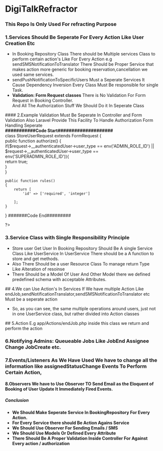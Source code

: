 # DigiTalkRefractor
### This Repo Is Only Used For refracting Purpose
### 1.Services Should Be Seperate For Every Action Like User Creation Etc
<ul>
  <li>In Booking Repository Class There should be Multiple services Class to perform certain action's Like For Every Action e.g sendSMSNotificationToTranslator There Should be 
Proper Service that makes action more generic for booking reservation,cancellation we used same services.</li>
<li> sendPushNotificationToSpecificUsers Must a Seperate Services It Cause Dependency Inversion Every Class Must Be responsible for single Task.</li>
  <li><b>Validation: Form Request classes</b> There is No Validation For Form Request in Booking Controller.<br/> 
    And All The Authorization Stuff We Should Do it In Seperate Class
 </li>
</ul>
#### 2.Example Validation Must Be Seperate In Controller and Form Validation Also Laravel Provide This Facility To Handle Authorization Form Handling Seperate
<br/>
<b> ###########Code Start####################</b>
 <br/>
class StoreUserRequest extends FormRequest
{
    <br/>
    public function authorize()
    {
     <br/>
       if($request->__authenticatedUser->user_type == env('ADMIN_ROLE_ID') || $request->__authenticatedUser->user_type == env('SUPERADMIN_ROLE_ID')){
        <br/>
        return true;
         <br/>
       }
        <br/>
    }
     <br/>
 
    public function rules()
    {
        return [
            'id' => ['required', 'integer']
            
        ];
    }
}
    #######Code End#########
    <br/>
    
?>


 ### 3.<b>Service Class with Single Responsibility Principle </b>
<ul>
  <li>Store user Get User In Booking Repository Should Be A single Service Class Like UserService In UserService There should be a A function to store and get methods. </li>
  <li> Also There Should be a user Resource Class To manage return Type Like Alteration of resoinse </li>  
  <li> There Should be a Model Of User And Other Model there we defined predefined schema with acceptable Attributes.</li>
</ul>
## 4.We can Use Action's In Services If We have multiple Action Like endJob,sendNotificationTranslator,sendSMSNotificationToTranslator etc Must be a seperate action 

<ul>
  <li>So, as you can see, the same multiple operations around users, just not in one UserService class, but rather divided into Action classes </li>
  </ul>
  ## 5.Action E.g app/Actions/endJob.php inside this class we return and perform the action
  
  ### 6.Notifying Admins: Queueable Jobs Like JobEnd Assignee Change JobCreate etc.
  
  
  ### 7.Events/Listeners As We Have Used We have to change all the information like assignedStatusChange Events To Perform Certain Action,
  
  #### 8.Observers We have to Use Observer TO Send Email as the Eloquent of Booking of User Update It Immediately Fired Events.
  
  ##### Conclusion
  
  <ul>
  <li> <b> We Should Make Seperate Service In BookingRepository For Every Action. </b> </li>
  <li> <b> For Every Service there should Be Action Agains Service </b> </li>
  <li> <b> We Should Use Observer For Sending Emails / SMS </b> </li>
  <li> <b> We Should Use Models Or Defined Every Attribute </b> </li>
  <li> <b> There Should Be A Proper Validation Inside Controller For Against Every action / authorization </b> </li>
  </b>
  
  
  
  
  

  
